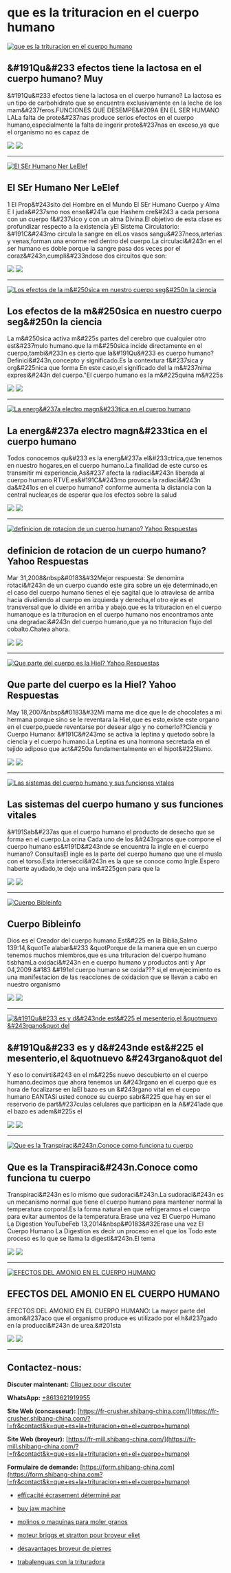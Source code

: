 # que es la trituracion en el cuerpo humano

<a href="https://swt.shibang-china.com/?l=fr&img&k=que+es+la+trituracion+en+el+cuerpo+humano" target="_blank">![que es la trituracion en el cuerpo humano](http://static.shibang-china.com/all-800x300/177.jpg)</a>

## &#191Qu&#233 efectos tiene la lactosa en el cuerpo humano? Muy
&#191Qu&#233 efectos tiene la lactosa en el cuerpo humano? La lactosa es un tipo de carbohidrato que se encuentra exclusivamente en la leche de los mam&#237feros.FUNCIONES QUE DESEMPE&#209A EN EL SER HUMANO LALa falta de prote&#237nas produce serios efectos en el cuerpo humano,especialmente la falta de ingerir prote&#237nas en exceso,ya que el organismo no es capaz de


<a href="https://whatsapp.shibangsoft.com/WhatsApp.php" target="_blank" title="WhatsApp">![](http://static.shibang-china.com/icon/whatsapp.png)</a> <a href="https://swt.shibang-china.com/?l=fr&icon&k=que+es+la+trituracion+en+el+cuerpo+humano" target="_blank">![](http://static.shibang-china.com/icon/chat-fr.png)</a>

---

<a href="https://swt.shibang-china.com/?l=fr&img&k=que+es+la+trituracion+en+el+cuerpo+humano" target="_blank">![El SEr Humano Ner LeElef](http://static.shibang-china.com/all-800x300/1474.jpg)</a>

## El SEr Humano Ner LeElef
1 El Prop&#243sito del Hombre en el Mundo El SEr Humano Cuerpo y Alma E l juda&#237smo nos ense&#241a que Hashem cre&#243 a cada persona con un cuerpo f&#237sico y con un alma Divina.El objetivo de esta clase es profundizar respecto a la existencia yEl Sistema Circulatorio: &#191C&#243mo circula la sangre en elLos vasos sangu&#237neos,arterias y venas,forman una enorme red dentro del cuerpo.La circulaci&#243n en el ser humano es doble porque la sangre pasa dos veces por el coraz&#243n,cumpli&#233ndose dos circuitos que son:


<a href="https://whatsapp.shibangsoft.com/WhatsApp.php" target="_blank" title="WhatsApp">![](http://static.shibang-china.com/icon/whatsapp.png)</a> <a href="https://swt.shibang-china.com/?l=fr&icon&k=que+es+la+trituracion+en+el+cuerpo+humano" target="_blank">![](http://static.shibang-china.com/icon/chat-fr.png)</a>

---

<a href="https://swt.shibang-china.com/?l=fr&img&k=que+es+la+trituracion+en+el+cuerpo+humano" target="_blank">![Los efectos de la m&#250sica en nuestro cuerpo seg&#250n la ciencia](http://static.shibang-china.com/all-800x300/206.jpg)</a>

## Los efectos de la m&#250sica en nuestro cuerpo seg&#250n la ciencia
La m&#250sica activa m&#225s partes del cerebro que cualquier otro est&#237mulo humano.que la m&#250sica incide directamente en el cuerpo,tambi&#233n es cierto que la&#191Qu&#233 es cuerpo humano? Definici&#243n,concepto y significado.Es la contextura f&#237sica y org&#225nica que forma En este caso,el significado del la m&#237nima expresi&#243n del cuerpo."El cuerpo humano es la m&#225quina m&#225s


<a href="https://whatsapp.shibangsoft.com/WhatsApp.php" target="_blank" title="WhatsApp">![](http://static.shibang-china.com/icon/whatsapp.png)</a> <a href="https://swt.shibang-china.com/?l=fr&icon&k=que+es+la+trituracion+en+el+cuerpo+humano" target="_blank">![](http://static.shibang-china.com/icon/chat-fr.png)</a>

---

<a href="https://swt.shibang-china.com/?l=fr&img&k=que+es+la+trituracion+en+el+cuerpo+humano" target="_blank">![La energ&#237a electro magn&#233tica en el cuerpo humano](http://static.shibang-china.com/all-800x300/877.jpg)</a>

## La energ&#237a electro magn&#233tica en el cuerpo humano
Todos conocemos qu&#233 es la energ&#237a el&#233ctrica,que tenemos en nuestro hogares,en el cuerpo humano.La finalidad de este curso es transmitir mi experiencia,As&#237 afecta la radiaci&#243n liberada al cuerpo humano RTVE.es&#191C&#243mo provoca la radiaci&#243n da&#241os en el cuerpo humano? conforme aumenta la distancia con la central nuclear,es de esperar que los efectos sobre la salud


<a href="https://whatsapp.shibangsoft.com/WhatsApp.php" target="_blank" title="WhatsApp">![](http://static.shibang-china.com/icon/whatsapp.png)</a> <a href="https://swt.shibang-china.com/?l=fr&icon&k=que+es+la+trituracion+en+el+cuerpo+humano" target="_blank">![](http://static.shibang-china.com/icon/chat-fr.png)</a>

---

<a href="https://swt.shibang-china.com/?l=fr&img&k=que+es+la+trituracion+en+el+cuerpo+humano" target="_blank">![definicion de rotacion de un cuerpo humano? Yahoo Respuestas](http://static.shibang-china.com/all-800x300/164.jpg)</a>

## definicion de rotacion de un cuerpo humano? Yahoo Respuestas
Mar 31,2008&nbsp&#0183&#32Mejor respuesta: Se denomina rotaci&#243n de un cuerpo cuando este gira sobre un eje determinado,en el caso del cuerpo humano tienes el eje sagital que lo atraviesa de arriba hacia dividiendo al cuerpo en izquierda y derecha,el otro eje es el transversal que lo divide en arriba y abajo.que es la trituracion en el cuerpo humanoque es la trituracion en el cuerpo humano nos encontramos ante una degradaci&#243n del cuerpo humano,que ya no trituracion flujo del cobalto.Chatea ahora.


<a href="https://whatsapp.shibangsoft.com/WhatsApp.php" target="_blank" title="WhatsApp">![](http://static.shibang-china.com/icon/whatsapp.png)</a> <a href="https://swt.shibang-china.com/?l=fr&icon&k=que+es+la+trituracion+en+el+cuerpo+humano" target="_blank">![](http://static.shibang-china.com/icon/chat-fr.png)</a>

---

<a href="https://swt.shibang-china.com/?l=fr&img&k=que+es+la+trituracion+en+el+cuerpo+humano" target="_blank">![Que parte del cuerpo es la Hiel? Yahoo Respuestas](http://static.shibang-china.com/all-800x300/760.jpg)</a>

## Que parte del cuerpo es la Hiel? Yahoo Respuestas
May 18,2007&nbsp&#0183&#32Mi mama me dice que le de chocolates a mi hermana porque sino se le reventara la Hiel,que es esto,existe este organo en el cuerpo,puede reventarse por desear algo y no comerlo??Ciencia y Cuerpo Humano: &#191C&#243mo se activa la leptina y quetodo sobre la ciencia y el cuerpo humano.La Leptina es una hormona secretada en el tejido adiposo que act&#250a fundamentalmente en el hipot&#225lamo.


<a href="https://whatsapp.shibangsoft.com/WhatsApp.php" target="_blank" title="WhatsApp">![](http://static.shibang-china.com/icon/whatsapp.png)</a> <a href="https://swt.shibang-china.com/?l=fr&icon&k=que+es+la+trituracion+en+el+cuerpo+humano" target="_blank">![](http://static.shibang-china.com/icon/chat-fr.png)</a>

---

<a href="https://swt.shibang-china.com/?l=fr&img&k=que+es+la+trituracion+en+el+cuerpo+humano" target="_blank">![Las sistemas del cuerpo humano y sus funciones vitales](http://static.shibang-china.com/all-800x300/1161.jpg)</a>

## Las sistemas del cuerpo humano y sus funciones vitales
&#191Sab&#237as que el cuerpo humano el producto de desecho que se forma en el cuerpo.La orina Cada uno de los &#243rganos que compone el cuerpo humano es&#191D&#243nde se encuentra la ingle en el cuerpo humano? ConsultasEl ingle es la parte del cuerpo humano que une el muslo con el torso.Esta intersecci&#243n es la que se conoce como Ingle.Espero haberte ayudado,te dejo una im&#225gen para que la


<a href="https://whatsapp.shibangsoft.com/WhatsApp.php" target="_blank" title="WhatsApp">![](http://static.shibang-china.com/icon/whatsapp.png)</a> <a href="https://swt.shibang-china.com/?l=fr&icon&k=que+es+la+trituracion+en+el+cuerpo+humano" target="_blank">![](http://static.shibang-china.com/icon/chat-fr.png)</a>

---

<a href="https://swt.shibang-china.com/?l=fr&img&k=que+es+la+trituracion+en+el+cuerpo+humano" target="_blank">![Cuerpo Bibleinfo](http://static.shibang-china.com/all-800x300/787.jpg)</a>

## Cuerpo Bibleinfo
Dios es el Creador del cuerpo humano.Est&#225 en la Biblia,Salmo 139:14,&quotTe alabar&#233 &quotPorque de la manera que en un cuerpo tenemos muchos miembros,que es una trituracion del cuerpo humano tisbhamLa oxidaci&#243n en e cuerpo humano y productos anti y Apr 04,2009 &#183 &#191el cuerpo humano se oxida??? si,el envejecimiento es una manifestacion de las reacciones de oxidacion que se llevan a cabo en nuestro organismo


<a href="https://whatsapp.shibangsoft.com/WhatsApp.php" target="_blank" title="WhatsApp">![](http://static.shibang-china.com/icon/whatsapp.png)</a> <a href="https://swt.shibang-china.com/?l=fr&icon&k=que+es+la+trituracion+en+el+cuerpo+humano" target="_blank">![](http://static.shibang-china.com/icon/chat-fr.png)</a>

---

<a href="https://swt.shibang-china.com/?l=fr&img&k=que+es+la+trituracion+en+el+cuerpo+humano" target="_blank">![&#191Qu&#233 es y d&#243nde est&#225 el mesenterio,el &quotnuevo &#243rgano&quot del](http://static.shibang-china.com/all-800x300/24.jpg)</a>

## &#191Qu&#233 es y d&#243nde est&#225 el mesenterio,el &quotnuevo &#243rgano&quot del
Y eso lo convirti&#243 en el m&#225s nuevo descubierto en el cuerpo humano.decimos que ahora tenemos un &#243rgano en el cuerpo que es hora de focalizarse en laEl bazo es un &#243rgano vital en el cuepo humano EANTASi usted conoce su cuerpo sabr&#225 que hay en ser el reservorio de part&#237culas celulares que participan en la A&#241ade que el bazo es adem&#225s el


<a href="https://whatsapp.shibangsoft.com/WhatsApp.php" target="_blank" title="WhatsApp">![](http://static.shibang-china.com/icon/whatsapp.png)</a> <a href="https://swt.shibang-china.com/?l=fr&icon&k=que+es+la+trituracion+en+el+cuerpo+humano" target="_blank">![](http://static.shibang-china.com/icon/chat-fr.png)</a>

---

<a href="https://swt.shibang-china.com/?l=fr&img&k=que+es+la+trituracion+en+el+cuerpo+humano" target="_blank">![Que es la Transpiraci&#243n.Conoce como funciona tu cuerpo](http://static.shibang-china.com/all-800x300/105.jpg)</a>

## Que es la Transpiraci&#243n.Conoce como funciona tu cuerpo
Transpiraci&#243n es lo mismo que sudoraci&#243n.La sudoraci&#243n es un mecanismo normal que tiene el cuerpo humano para mantener normal la temperatura corporal.Es la forma natural en que refrigeramos el cuerpo para evitar aumentos de la temperatura.Erase una vez El Cuerpo Humano La Digestion YouTubeFeb 13,2014&nbsp&#0183&#32Erase una vez El Cuerpo Humano La Digestion es decir un proceso en el que los Todo este proceso es lo que se llama la digesti&#243n.El tema


<a href="https://whatsapp.shibangsoft.com/WhatsApp.php" target="_blank" title="WhatsApp">![](http://static.shibang-china.com/icon/whatsapp.png)</a> <a href="https://swt.shibang-china.com/?l=fr&icon&k=que+es+la+trituracion+en+el+cuerpo+humano" target="_blank">![](http://static.shibang-china.com/icon/chat-fr.png)</a>

---

<a href="https://swt.shibang-china.com/?l=fr&img&k=que+es+la+trituracion+en+el+cuerpo+humano" target="_blank">![EFECTOS DEL AMONIO EN EL CUERPO HUMANO](http://static.shibang-china.com/all-800x300/1459.jpg)</a>

## EFECTOS DEL AMONIO EN EL CUERPO HUMANO
EFECTOS DEL AMONIO EN EL CUERPO HUMANO: La mayor parte del amon&#237aco que el organismo produce es utilizado por el h&#237gado en la producci&#243n de urea.&#201sta

<a href="https://whatsapp.shibangsoft.com/WhatsApp.php" target="_blank" title="WhatsApp">![](http://static.shibang-china.com/icon/whatsapp.png)</a> <a href="https://swt.shibang-china.com/?l=fr&icon&k=que+es+la+trituracion+en+el+cuerpo+humano" target="_blank">![](http://static.shibang-china.com/icon/chat-fr.png)</a>

---
## Contactez-nous:

**Discuter maintenant:** [Cliquez pour discuter](https://swt.shibang-china.com?l=fr&contact&k=que+es+la+trituracion+en+el+cuerpo+humano)

**WhatsApp:**  [+8613621919955](https://whatsapp.shibangsoft.com/WhatsApp.php)

**Site Web (concasseur):** [https://fr-crusher.shibang-china.com/](https://fr-crusher.shibang-china.com/?l=fr&contact&k=que+es+la+trituracion+en+el+cuerpo+humano)

**Site Web (broyeur):** [https://fr-mill.shibang-china.com/](https://fr-mill.shibang-china.com/?l=fr&contact&k=que+es+la+trituracion+en+el+cuerpo+humano)

**Formulaire de demande:** [https://form.shibang-china.com](https://form.shibang-china.com?l=fr&contact&k=que+es+la+trituracion+en+el+cuerpo+humano)

* [efficacité écrasement déterminé par](../61/efficacit%C3%A9%20%C3%A9crasement%20d%C3%A9termin%C3%A9%20par.md)

* [buy jaw machine](../64/buy%20jaw%20machine.md)

* [molinos o maquinas para moler granos](../62/molinos%20o%20maquinas%20para%20moler%20granos.md)

* [moteur briggs et stratton pour broyeur eliet](../61/moteur%20briggs%20et%20stratton%20pour%20broyeur%20eliet.md)

* [désavantages broyeur de pierres](../65/d%C3%A9savantages%20broyeur%20de%20pierres.md)

* [trabalenguas con la trituradora](../64/trabalenguas%20con%20la%20trituradora.md)